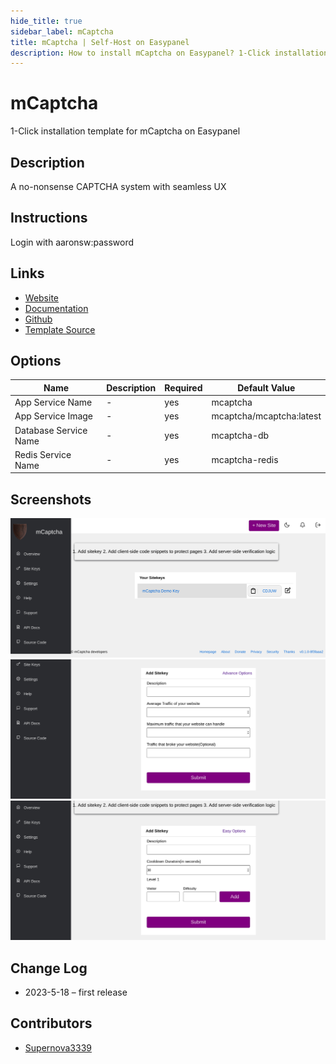 ```yaml
---
hide_title: true
sidebar_label: mCaptcha
title: mCaptcha | Self-Host on Easypanel
description: How to install mCaptcha on Easypanel? 1-Click installation template for mCaptcha on Easypanel
---
```


<!-- generated -->

# mCaptcha

1-Click installation template for mCaptcha on Easypanel

## Description

A no-nonsense CAPTCHA system with seamless UX

## Instructions

Login with aaronsw:password

## Links

- [Website](https://mcaptcha.org)
- [Documentation](https://mcaptcha.org/docs)
- [Github](https://github.com/mcaptcha/mcaptcha)
- [Template Source](https://github.com/easypanel-io/templates/tree/main/templates/mcaptcha)

## Options

Name | Description | Required | Default Value
-|-|-|-
App Service Name | - | yes | mcaptcha
App Service Image | - | yes | mcaptcha/mcaptcha:latest
Database Service Name | - | yes | mcaptcha-db
Redis Service Name | - | yes | mcaptcha-redis

## Screenshots

![mCaptcha Screenshot](./assets/screenshot1.png)
![mCaptcha Screenshot](./assets/screenshot2.png)
![mCaptcha Screenshot](./assets/screenshot3.png)

## Change Log

- 2023-5-18 – first release

## Contributors

- [Supernova3339](https://github.com/Supernova3339)
